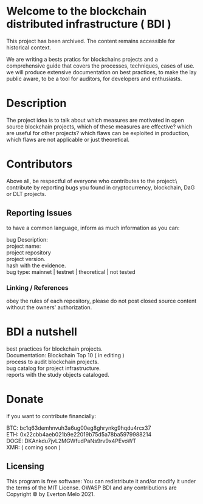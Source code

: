 # Welcome to the blockchain distributed infrastructure ( BDI ) 

This project has been archived. The content remains accessible for historical context.

We are writing a bests pratics for blockchains projects  and a comprehensive guide that covers the processes, techniques, cases of use.
we will produce extensive documentation on best practices, to make the lay public aware, to be a tool for auditors, for developers and enthusiasts.


# Description

The project idea is to talk about which measures are motivated in open source blockchain projects, 
which of these measures are effective? which are useful for other projects? which flaws can be exploited in production, 
which flaws are not applicable or just theoretical.

# Contributors

Above all, be respectful of everyone who contributes to the project:\ 
contribute by reporting bugs you found in cryptocurrency, blockchain, DaG or DLT projects.

## Reporting Issues

to have a common language, inform as much information as you can:

bug Description:\
project name:\
project repository\
project version.\
hash with the evidence.\
bug type: mainnet | testnet | theoretical | not tested

### Linking / References

obey the rules of each repository, please do not post closed source content without the owners' authorization.

# BDI a nutshell

best practices for blockchain projects.\
Documentation: Blockchain Top 10 ( in editing )</br> 
process to audit blockchain projects.\
bug catalog for project infrastructure.\
reports with the study objects cataloged.


# Donate

if you want to contribute financially: 

BTC: bc1q63demhnvuh3a6ug00eg8ghrynkg9hqdu4rcx37</br>
ETH: 0x22cbb4aeb021b9e22019b75d5a78ba5979988214</br> 
DOGE: DKAnkdu7jvL2MGWfudPaNs9rv9x4PEvoWT</br>
XMR: ( coming soon ) 

## Licensing
This program is free software: You can redistribute it and/or modify it under the terms of the MIT License. 
OWASP BDI and any contributions are Copyright © by Everton Melo 2021.
